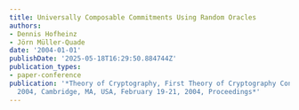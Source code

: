 ```yaml
---
title: Universally Composable Commitments Using Random Oracles
authors:
- Dennis Hofheinz
- Jörn Müller-Quade
date: '2004-01-01'
publishDate: '2025-05-18T16:29:50.884744Z'
publication_types:
- paper-conference
publication: '*Theory of Cryptography, First Theory of Cryptography Conference, TCC
  2004, Cambridge, MA, USA, February 19-21, 2004, Proceedings*'
---
```


